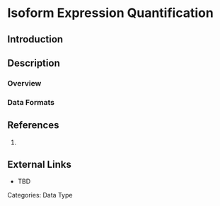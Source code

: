 # Isoform Expression Quantification #
## Introduction ##
## Description ##
### Overview ###
### Data Formats ###
## References ##
1.

## External Links ##
* TBD

Categories: Data Type
